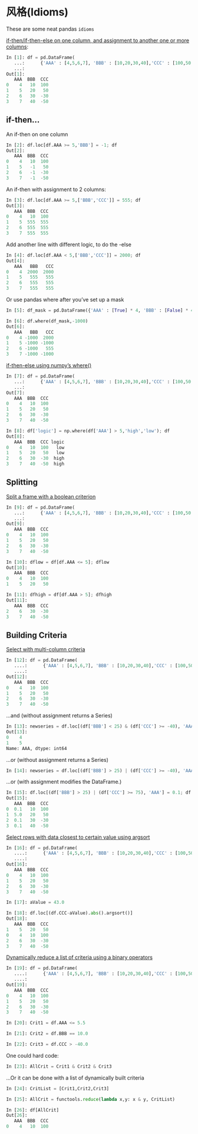 # 风格(Idioms)

These are some neat pandas ``idioms``

[if-then/if-then-else on one column, and assignment to another one or more columns](http://stackoverflow.com/questions/17128302/python-pandas-idiom-for-if-then-else):

```python
In [1]: df = pd.DataFrame(
   ...:      {'AAA' : [4,5,6,7], 'BBB' : [10,20,30,40],'CCC' : [100,50,-30,-50]}); df
   ...: 
Out[1]: 
   AAA  BBB  CCC
0    4   10  100
1    5   20   50
2    6   30  -30
3    7   40  -50
```

## if-then…

An if-then on one column

```python
In [2]: df.loc[df.AAA >= 5,'BBB'] = -1; df
Out[2]: 
   AAA  BBB  CCC
0    4   10  100
1    5   -1   50
2    6   -1  -30
3    7   -1  -50
```

An if-then with assignment to 2 columns:

```python
In [3]: df.loc[df.AAA >= 5,['BBB','CCC']] = 555; df
Out[3]: 
   AAA  BBB  CCC
0    4   10  100
1    5  555  555
2    6  555  555
3    7  555  555
```

Add another line with different logic, to do the -else

```python
In [4]: df.loc[df.AAA < 5,['BBB','CCC']] = 2000; df
Out[4]: 
   AAA   BBB   CCC
0    4  2000  2000
1    5   555   555
2    6   555   555
3    7   555   555
```

Or use pandas where after you’ve set up a mask

```python
In [5]: df_mask = pd.DataFrame({'AAA' : [True] * 4, 'BBB' : [False] * 4,'CCC' : [True,False] * 2})

In [6]: df.where(df_mask,-1000)
Out[6]: 
   AAA   BBB   CCC
0    4 -1000  2000
1    5 -1000 -1000
2    6 -1000   555
3    7 -1000 -1000
```

[if-then-else using numpy’s where()](http://stackoverflow.com/questions/19913659/pandas-conditional-creation-of-a-series-dataframe-column)

```python
In [7]: df = pd.DataFrame(
   ...:      {'AAA' : [4,5,6,7], 'BBB' : [10,20,30,40],'CCC' : [100,50,-30,-50]}); df
   ...: 
Out[7]: 
   AAA  BBB  CCC
0    4   10  100
1    5   20   50
2    6   30  -30
3    7   40  -50

In [8]: df['logic'] = np.where(df['AAA'] > 5,'high','low'); df
Out[8]: 
   AAA  BBB  CCC logic
0    4   10  100   low
1    5   20   50   low
2    6   30  -30  high
3    7   40  -50  high
```

## Splitting

[Split a frame with a boolean criterion](http://stackoverflow.com/questions/14957116/how-to-split-a-dataframe-according-to-a-boolean-criterion)

```python
In [9]: df = pd.DataFrame(
   ...:      {'AAA' : [4,5,6,7], 'BBB' : [10,20,30,40],'CCC' : [100,50,-30,-50]}); df
   ...: 
Out[9]: 
   AAA  BBB  CCC
0    4   10  100
1    5   20   50
2    6   30  -30
3    7   40  -50

In [10]: dflow = df[df.AAA <= 5]; dflow
Out[10]: 
   AAA  BBB  CCC
0    4   10  100
1    5   20   50

In [11]: dfhigh = df[df.AAA > 5]; dfhigh
Out[11]: 
   AAA  BBB  CCC
2    6   30  -30
3    7   40  -50
```

## Building Criteria

[Select with multi-column criteria](http://stackoverflow.com/questions/15315452/selecting-with-complex-criteria-from-pandas-dataframe)

```python
In [12]: df = pd.DataFrame(
   ....:      {'AAA' : [4,5,6,7], 'BBB' : [10,20,30,40],'CCC' : [100,50,-30,-50]}); df
   ....: 
Out[12]: 
   AAA  BBB  CCC
0    4   10  100
1    5   20   50
2    6   30  -30
3    7   40  -50
```

…and (without assignment returns a Series)

```python
In [13]: newseries = df.loc[(df['BBB'] < 25) & (df['CCC'] >= -40), 'AAA']; newseries
Out[13]: 
0    4
1    5
Name: AAA, dtype: int64
```

…or (without assignment returns a Series)

```python
In [14]: newseries = df.loc[(df['BBB'] > 25) | (df['CCC'] >= -40), 'AAA']; newseries;
```

…or (with assignment modifies the DataFrame.)

```python
In [15]: df.loc[(df['BBB'] > 25) | (df['CCC'] >= 75), 'AAA'] = 0.1; df
Out[15]: 
   AAA  BBB  CCC
0  0.1   10  100
1  5.0   20   50
2  0.1   30  -30
3  0.1   40  -50
```

[Select rows with data closest to certain value using argsort](http://stackoverflow.com/questions/17758023/return-rows-in-a-dataframe-closest-to-a-user-defined-number)

```python
In [16]: df = pd.DataFrame(
   ....:      {'AAA' : [4,5,6,7], 'BBB' : [10,20,30,40],'CCC' : [100,50,-30,-50]}); df
   ....: 
Out[16]: 
   AAA  BBB  CCC
0    4   10  100
1    5   20   50
2    6   30  -30
3    7   40  -50

In [17]: aValue = 43.0

In [18]: df.loc[(df.CCC-aValue).abs().argsort()]
Out[18]: 
   AAA  BBB  CCC
1    5   20   50
0    4   10  100
2    6   30  -30
3    7   40  -50
```

[Dynamically reduce a list of criteria using a binary operators](http://stackoverflow.com/questions/21058254/pandas-boolean-operation-in-a-python-list/21058331)

```python
In [19]: df = pd.DataFrame(
   ....:      {'AAA' : [4,5,6,7], 'BBB' : [10,20,30,40],'CCC' : [100,50,-30,-50]}); df
   ....: 
Out[19]: 
   AAA  BBB  CCC
0    4   10  100
1    5   20   50
2    6   30  -30
3    7   40  -50

In [20]: Crit1 = df.AAA <= 5.5

In [21]: Crit2 = df.BBB == 10.0

In [22]: Crit3 = df.CCC > -40.0
```

One could hard code:

```python
In [23]: AllCrit = Crit1 & Crit2 & Crit3
```

…Or it can be done with a list of dynamically built criteria

```python
In [24]: CritList = [Crit1,Crit2,Crit3]

In [25]: AllCrit = functools.reduce(lambda x,y: x & y, CritList)

In [26]: df[AllCrit]
Out[26]: 
   AAA  BBB  CCC
0    4   10  100
```